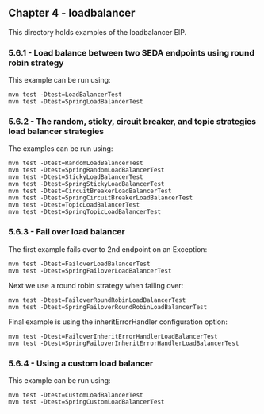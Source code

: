 Chapter 4 - loadbalancer
----------------

This directory holds examples of the loadbalancer EIP.

### 5.6.1 - Load balance between two SEDA endpoints using round robin strategy

This example can be run using:

	mvn test -Dtest=LoadBalancerTest
	mvn test -Dtest=SpringLoadBalancerTest

### 5.6.2 - The random, sticky, circuit breaker, and topic strategies load balancer strategies

The examples can be run using:

	mvn test -Dtest=RandomLoadBalancerTest
	mvn test -Dtest=SpringRandomLoadBalancerTest
	mvn test -Dtest=StickyLoadBalancerTest
	mvn test -Dtest=SpringStickyLoadBalancerTest
	mvn test -Dtest=CircuitBreakerLoadBalancerTest
	mvn test -Dtest=SpringCircuitBreakerLoadBalancerTest
	mvn test -Dtest=TopicLoadBalancerTest
	mvn test -Dtest=SpringTopicLoadBalancerTest

### 5.6.3 - Fail over load balancer

The first example fails over to 2nd endpoint on an Exception:

	mvn test -Dtest=FailoverLoadBalancerTest
	mvn test -Dtest=SpringFailoverLoadBalancerTest

Next we use a round robin strategy when failing over:

	mvn test -Dtest=FailoverRoundRobinLoadBalancerTest
	mvn test -Dtest=SpringFailoverRoundRobinLoadBalancerTest

Final example is using the inheritErrorHandler configuration option:

	mvn test -Dtest=FailoverInheritErrorHandlerLoadBalancerTest
	mvn test -Dtest=SpringFailoverInheritErrorHandlerLoadBalancerTest

### 5.6.4 - Using a custom load balancer

This example can be run using:

	mvn test -Dtest=CustomLoadBalancerTest
	mvn test -Dtest=SpringCustomLoadBalancerTest
